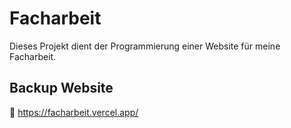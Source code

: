 # Facharbeit
Dieses Projekt dient der Programmierung einer Website für meine Facharbeit.

## Backup Website
🔗 https://facharbeit.vercel.app/
